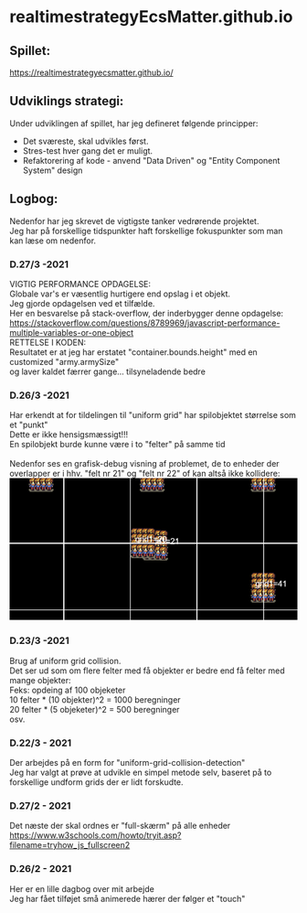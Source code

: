 # realtimestrategyEcsMatter.github.io

## Spillet:
https://realtimestrategyecsmatter.github.io/

## Udviklings strategi:
Under udviklingen af spillet, har jeg defineret følgende principper:

* Det sværeste, skal udvikles først.
* Stres-test hver gang det er muligt.
* Refaktorering af kode - anvend "Data Driven" og "Entity Component System" design  

## Logbog:
Nedenfor har jeg skrevet de vigtigste tanker vedrørende projektet. </br>
Jeg har på forskellige tidspunkter haft forskellige fokuspunkter som man kan læse om nedenfor. 

### D.27/3 -2021

VIGTIG PERFORMANCE OPDAGELSE:</br> 
Globale var's er væsentlig hurtigere end opslag i et objekt. </br>
Jeg gjorde opdagelsen ved et tilfælde.</br>
Her en besvarelse på stack-overflow, der inderbygger denne opdagelse:</br>
https://stackoverflow.com/questions/8789969/javascript-performance-multiple-variables-or-one-object
</br>
RETTELSE I KODEN:</br>
Resultatet er at jeg har erstatet "container.bounds.height" med en customized "army.armySize" </br>
og laver kaldet færrer gange... tilsyneladende bedre

### D.26/3 -2021

Har erkendt at for tildelingen til "uniform grid" har spilobjektet størrelse som et "punkt"</br>
Dette er ikke hensigsmæssigt!!!</br>
En spilobjekt burde kunne være i to "felter" på samme tid</br>
</br>
Nedenfor ses en grafisk-debug visning af problemet, de to enheder der overlapper er i hhv. "felt nr 21" og "felt nr 22" of kan altså ikke kollidere:</br>
![](pics/single_uniform_grid.png)


### D.23/3 -2021
Brug af uniform grid collision.</br> Det ser ud som om flere felter med få objekter er bedre end få felter med mange objekter:</br>
Feks: opdeing af 100 objeketer</br>
10 felter * (10 objekter)^2 = 1000 beregninger</br>
20 felter * (5 objeketer)^2 = 500 beregninger</br>
osv.</br>


### D.22/3 - 2021
Der arbejdes på en form for "uniform-grid-collision-detection"</br>
Jeg har valgt at prøve at udvikle en simpel metode selv, baseret på to forskellige undform grids der er lidt forskudte.</br>

### D.27/2 - 2021
Det næste der skal ordnes er "full-skærm" på alle enheder</br>
https://www.w3schools.com/howto/tryit.asp?filename=tryhow_js_fullscreen2

### D.26/2 - 2021
Her er en lille dagbog over mit arbejde </br>
Jeg har fået tilføjet små animerede hærer der følger et "touch" </br>

